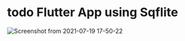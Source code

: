 # todo Flutter App using Sqflite


![Screenshot from 2021-07-19 17-50-22](https://user-images.githubusercontent.com/29290992/126079714-78ef002d-8780-4d02-8926-d61228246608.jpg)

